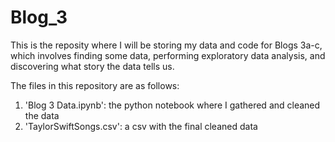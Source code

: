 # Blog_3

This is the reposity where I will be storing my data and code for Blogs 3a-c, which involves finding some data, performing exploratory data analysis, and discovering what story the data tells us.

The files in this repository are as follows:
1. 'Blog 3 Data.ipynb': the python notebook where I gathered and cleaned the data
2. 'TaylorSwiftSongs.csv': a csv with the final cleaned data
